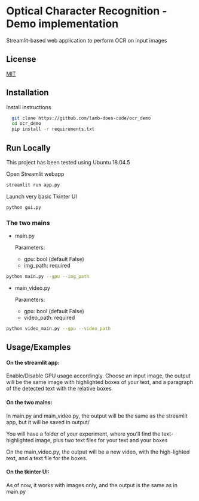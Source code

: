 
# Optical Character Recognition - Demo implementation

Streamlit-based web application to perform OCR on input images


## License

[MIT](https://choosealicense.com/licenses/mit/)

  
## Installation

Install instructions
```bash
  git clone https://github.com/lamb-does-code/ocr_demo
  cd ocr_demo
  pip install -r requirements.txt
```

    
## Run Locally

This project has been tested using Ubuntu 18.04.5

Open Streamlit webapp
```bash
streamlit run app.py
```

Launch very basic Tkinter UI
```bash
python gui.py 
```

### The two mains

 * main.py 
    
    Parameters: 
    
     * gpu: bool (default False)
     * img_path: required
```bash
python main.py --gpu --img_path
```

* main_video.py

    Parameters:

     * gpu: bool (default False)
     * video_path: required

```bash
python video_main.py --gpu --video_path
```

  
## Usage/Examples

#### On the streamlit app:
Enable/Disable GPU usage accordingly.
Choose an input image, the output will be the same image with highlighted boxes of your text, and a paragraph of the detected text with the relative boxes

#### On the two mains:

In main.py and main_video.py, the output will be the same as the streamlit app, but it will be saved in output/

You will have a folder of your experiment, where you'll find the text-highlighted image, plus two text files for your text and your boxes 

On the main_video.py, the output will be a new video, with the high-lighted text, and a text file for the boxes.

#### On the tkinter UI:

As of now, it works with images only, and the output is the same as in main.py

  